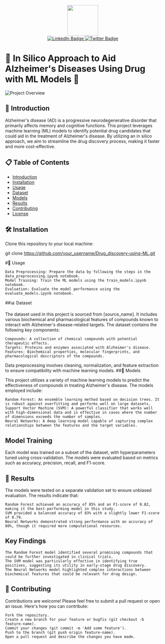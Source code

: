 <div id="header" align="center">
  <img src="https://media.giphy.com/media/hqU2KkjW5bE2v2Z7Q2/giphy.gif" width="100"/>
</div>
<div id="badges" align="center">
    <a href="your-linkedin-URL">
    <img src="https://img.shields.io/badge/LinkedIn-blue?style=for-the-badge&logo=linkedin&logoColor=white" alt="LinkedIn Badge"/>
  <a href="your-twitter-URL">
    <img src="https://img.shields.io/badge/Twitter-blue?style=for-the-badge&logo=twitter&logoColor=white" alt="Twitter Badge"/>
  </a>
</div>

# 🚀 In Silico Approach to Aid Alzheimer's Diseases Using Drug with ML Models 🧠

![Project Overview](path_to_your_gif.gif)

## 🧬 Introduction

Alzheimer's disease (AD) is a progressive neurodegenerative disorder that primarily affects memory and cognitive functions. This project leverages machine learning (ML) models to identify potential drug candidates that could aid in the treatment of Alzheimer's disease. By utilizing an in silico approach, we aim to streamline the drug discovery process, making it faster and more cost-effective.

## 📋 Table of Contents

- [Introduction](#-introduction)
- [Installation](#-installation)
- [Usage](#-usage)
- [Dataset](#-dataset)
- [Models](#-models)
- [Results](#-results)
- [Contributing](#-contributing)
- [License](#-license)

## 🛠️ Installation

Clone this repository to your local machine:

git clone https://github.com/your_username/Drug_discovery-using-ML.git

#🚀 Usage

    Data Preprocessing: Prepare the data by following the steps in the data_preprocessing.ipynb notebook.
    Model Training: Train the ML models using the train_models.ipynb notebook.
    Evaluation: Evaluate the model performance using the evaluate_models.ipynb notebook.

##📊 Dataset

The dataset used in this project is sourced from [source_name]. It includes various biochemical and pharmacological features of compounds known to interact with Alzheimer's disease-related targets. The dataset contains the following key components:

    Compounds: A collection of chemical compounds with potential therapeutic effects.
    Targets: Proteins and enzymes associated with Alzheimer's disease.
    Features: Biochemical properties, molecular fingerprints, and pharmacological descriptors of the compounds.

Data preprocessing involves cleaning, normalization, and feature extraction to ensure compatibility with machine learning models.
##🧠 Models

This project utilizes a variety of machine learning models to predict the effectiveness of compounds in treating Alzheimer's disease. The models employed include:

    Random Forest: An ensemble learning method based on decision trees. It is robust against overfitting and performs well on large datasets.
    Support Vector Machine (SVM): A powerful classifier that works well with high-dimensional data and is effective in cases where the number of dimensions exceeds the number of samples.
    Neural Networks: A deep learning model capable of capturing complex relationships between the features and the target variables.

## Model Training

Each model was trained on a subset of the dataset, with hyperparameters tuned using cross-validation. The models were evaluated based on metrics such as accuracy, precision, recall, and F1-score.
## 📝 Results

The models were tested on a separate validation set to ensure unbiased evaluation. The results indicate that:

    Random Forest achieved an accuracy of 85% and an F1-score of 0.82, making it the best-performing model in this study.
    SVM provided a balanced accuracy of 83% with a slightly lower F1-score of 0.79.
    Neural Networks demonstrated strong performance with an accuracy of 80%, though it required more computational resources.

## Key Findings

    The Random Forest model identified several promising compounds that could be further investigated in clinical trials.
    The SVM model was particularly effective in identifying true positives, suggesting its utility in early-stage drug discovery.
    The Neural Networks model highlighted complex interactions between biochemical features that could be relevant for drug design.

## 🤝 Contributing

Contributions are welcome! Please feel free to submit a pull request or open an issue. Here's how you can contribute:

    Fork the repository.
    Create a new branch for your feature or bugfix (git checkout -b feature-name).
    Commit your changes (git commit -m 'Add some feature').
    Push to the branch (git push origin feature-name).
    Open a pull request and describe the changes you have made.
